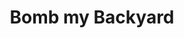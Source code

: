---
title: Bomb my Backyard
locale: en-US
permalink: "/geovisualizing-vieques/bomb-my-backyard/"
layout: vieques-project
description: Visualize the Navy occupcation of Vieques as if it happened in your neighborhood
---